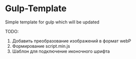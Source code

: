 # Gulp-Template
Simple template for gulp which will be updated

TODO: 
1) Добавить преобразование изображений в формат webP
2) Формирование script.min.js
3) Шаблон для подключение иконочного шрифта

